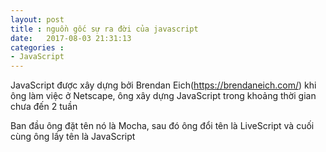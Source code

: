```yaml
---
layout: post
title : nguồn gốc sự ra đời của javascript
date:   2017-08-03 21:31:13
categories :
- JavaScript
---
```

JavaScript được xây dựng bởi Brendan Eich(https://brendaneich.com/) khi ông làm việc ở Netscape, ông xây dựng JavaScript trong khoảng thời gian chưa đến 2 tuần

Ban đầu ông đặt tên nó là Mocha, sau đó ông đổi tên là LiveScript và cuối cùng ông lấy tên là JavaScript

